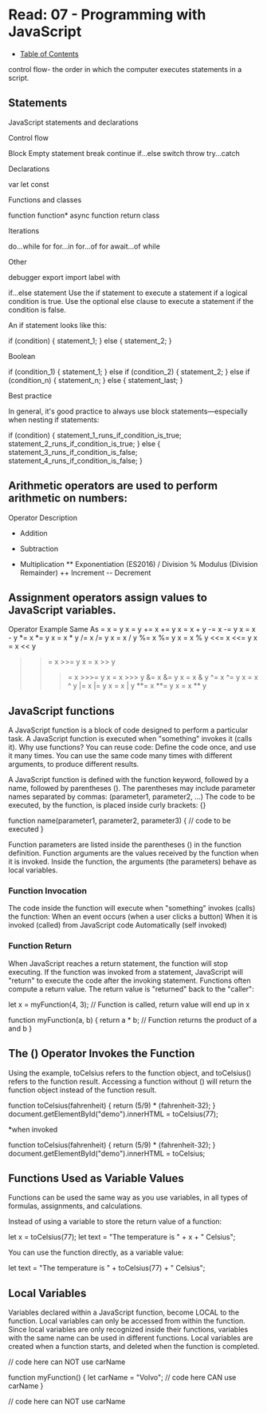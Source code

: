 # Read: 07 - Programming with JavaScript
- [Table of Contents](README.md)

control flow- the order in which the computer executes statements in a script.

## Statements
JavaScript statements and declarations

Control flow

Block
Empty statement
break
continue
if...else
switch
throw
try...catch

Declarations

var
let
const

Functions and classes

function
function*
async function
return
class

Iterations

do...while
for
for...in
for...of
for await...of
while

Other

debugger
export
import
label
with

if...else statement
Use the if statement to execute a statement if a logical condition is true. Use the optional else clause to execute a statement if the condition is false.

An if statement looks like this:

  if (condition) {
    statement_1;
  } else {
    statement_2;
  }

Boolean

  if (condition_1) {
    statement_1;
  } else if (condition_2) {
    statement_2;
  } else if (condition_n) {
    statement_n;
  } else {
    statement_last;
  }

Best practice

In general, it's good practice to always use block statements—especially when nesting if statements:

  if (condition) {
    statement_1_runs_if_condition_is_true;
    statement_2_runs_if_condition_is_true;
  } else {
    statement_3_runs_if_condition_is_false;
    statement_4_runs_if_condition_is_false;
  }


## Arithmetic operators are used to perform arithmetic on numbers:

Operator	Description
+	Addition
-	Subtraction
*	Multiplication
**	Exponentiation (ES2016)
/	Division
%	Modulus (Division Remainder)
++	Increment
--	Decrement


## Assignment operators assign values to JavaScript variables.

Operator	Example	  Same As
  =	     	x = y		  x = y
  +=	  	x += y		x = x + y
  -=		  x -= y		x = x - y
  *=		  x *= y		x = x * y
  /=		  x /= y		x = x / y
  %=		  x %= y		x = x % y
  <<=		  x <<= y		x = x << y
  >>=		  x >>= y		x = x >> y
  >>>=		x >>>= y	x = x >>> y
  &=		  x &= y		x = x & y
  ^=		  x ^= y		x = x ^ y
  |=		  x |= y		x = x | y
  **=		  x **= y		x = x ** y


## JavaScript functions
A JavaScript function is a block of code designed to perform a particular task. A JavaScript function is executed when "something" invokes it (calls it). Why use functions? You can reuse code: Define the code once, and use it many times. You can use the same code many times with different arguments, to produce different results.

A JavaScript function is defined with the function keyword, followed by a name, followed by parentheses (). 
The parentheses may include parameter names separated by commas:
(parameter1, parameter2, ...)
The code to be executed, by the function, is placed inside curly brackets: {}

  function name(parameter1, parameter2, parameter3) {
  // code to be executed
  }

Function parameters are listed inside the parentheses () in the function definition.
Function arguments are the values received by the function when it is invoked.
Inside the function, the arguments (the parameters) behave as local variables.

### Function Invocation
The code inside the function will execute when "something" invokes (calls) the function:
When an event occurs (when a user clicks a button)
When it is invoked (called) from JavaScript code
Automatically (self invoked)

### Function Return
When JavaScript reaches a return statement, the function will stop executing.
If the function was invoked from a statement, JavaScript will "return" to execute the code after the invoking statement.
Functions often compute a return value. The return value is "returned" back to the "caller":

  let x = myFunction(4, 3);   // Function is called, return value will end up in x

  function myFunction(a, b) {
    return a * b;             // Function returns the product of a and b
  }
 
## The () Operator Invokes the Function
Using the example, toCelsius refers to the function object, and toCelsius() refers to the function result. Accessing a function without () will return the function object instead of the function result.

  function toCelsius(fahrenheit) {
  return (5/9) * (fahrenheit-32);
  }
  document.getElementById("demo").innerHTML = toCelsius(77);

*when invoked

  function toCelsius(fahrenheit) {
  return (5/9) * (fahrenheit-32);
  }
  document.getElementById("demo").innerHTML = toCelsius;

## Functions Used as Variable Values
Functions can be used the same way as you use variables, in all types of formulas, assignments, and calculations.

Instead of using a variable to store the return value of a function:

  let x = toCelsius(77);
  let text = "The temperature is " + x + " Celsius";

You can use the function directly, as a variable value:

  let text = "The temperature is " + toCelsius(77) + " Celsius";

## Local Variables
Variables declared within a JavaScript function, become LOCAL to the function. Local variables can only be accessed from within the function.
Since local variables are only recognized inside their functions, variables with the same name can be used in different functions. Local variables are created when a function starts, and deleted when the function is completed.

  // code here can NOT use carName

  function myFunction() {
    let carName = "Volvo";
    // code here CAN use carName
  }

  // code here can NOT use carName

